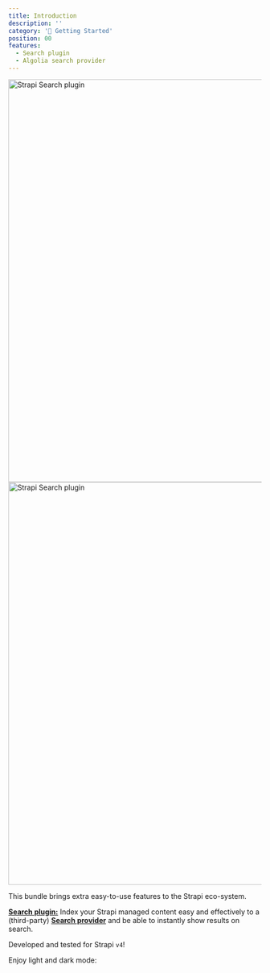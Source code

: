 ```yaml
---
title: Introduction
description: ''
category: '🚀 Getting Started'
position: 00
features:
  - Search plugin
  - Algolia search provider
---
```


<img src="/logo.svg" class="light-img" width="1280" height="800" alt="Strapi Search plugin"/>
<img src="/logo.dark.svg" class="dark-img" width="1280" height="800" alt="Strapi Search plugin"/>

This bundle brings extra easy-to-use features to the Strapi eco-system.

<list :items="features"></list>

[**Search plugin:**](./search/search-plugin) Index your Strapi managed content easy and effectively to a (third-party) [**Search provider**](./search/providers) and be able to instantly show results on search.

<alert>

Developed and tested for Strapi `v4`!

</alert>

<p class="flex items-center">Enjoy light and dark mode:<app-color-switcher class="inline-flex ml-2"></app-color-switcher></p>
